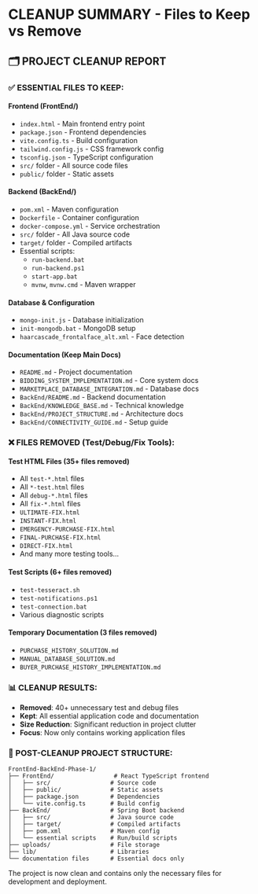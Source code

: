 # CLEANUP SUMMARY - Files to Keep vs Remove

## 🗂️ PROJECT CLEANUP REPORT

### ✅ ESSENTIAL FILES TO KEEP:

#### Frontend (FrontEnd/)
- `index.html` - Main frontend entry point
- `package.json` - Frontend dependencies
- `vite.config.ts` - Build configuration  
- `tailwind.config.js` - CSS framework config
- `tsconfig.json` - TypeScript configuration
- `src/` folder - All source code files
- `public/` folder - Static assets

#### Backend (BackEnd/)
- `pom.xml` - Maven configuration
- `Dockerfile` - Container configuration
- `docker-compose.yml` - Service orchestration
- `src/` folder - All Java source code
- `target/` folder - Compiled artifacts
- Essential scripts:
  - `run-backend.bat`
  - `run-backend.ps1` 
  - `start-app.bat`
  - `mvnw`, `mvnw.cmd` - Maven wrapper

#### Database & Configuration
- `mongo-init.js` - Database initialization
- `init-mongodb.bat` - MongoDB setup
- `haarcascade_frontalface_alt.xml` - Face detection

#### Documentation (Keep Main Docs)
- `README.md` - Project documentation
- `BIDDING_SYSTEM_IMPLEMENTATION.md` - Core system docs
- `MARKETPLACE_DATABASE_INTEGRATION.md` - Database docs
- `BackEnd/README.md` - Backend documentation
- `BackEnd/KNOWLEDGE_BASE.md` - Technical knowledge
- `BackEnd/PROJECT_STRUCTURE.md` - Architecture docs
- `BackEnd/CONNECTIVITY_GUIDE.md` - Setup guide

### ❌ FILES REMOVED (Test/Debug/Fix Tools):

#### Test HTML Files (35+ files removed)
- All `test-*.html` files
- All `*-test.html` files  
- All `debug-*.html` files
- All `fix-*.html` files
- `ULTIMATE-FIX.html`
- `INSTANT-FIX.html`
- `EMERGENCY-PURCHASE-FIX.html`
- `FINAL-PURCHASE-FIX.html`
- `DIRECT-FIX.html`
- And many more testing tools...

#### Test Scripts (6+ files removed)
- `test-tesseract.sh`
- `test-notifications.ps1`
- `test-connection.bat`
- Various diagnostic scripts

#### Temporary Documentation (3 files removed)
- `PURCHASE_HISTORY_SOLUTION.md`
- `MANUAL_DATABASE_SOLUTION.md`
- `BUYER_PURCHASE_HISTORY_IMPLEMENTATION.md`

### 📊 CLEANUP RESULTS:
- **Removed**: 40+ unnecessary test and debug files
- **Kept**: All essential application code and documentation
- **Size Reduction**: Significant reduction in project clutter
- **Focus**: Now only contains working application files

### 🎯 POST-CLEANUP PROJECT STRUCTURE:
```
FrontEnd-BackEnd-Phase-1/
├── FrontEnd/                 # React TypeScript frontend
│   ├── src/                 # Source code
│   ├── public/              # Static assets  
│   ├── package.json         # Dependencies
│   └── vite.config.ts       # Build config
├── BackEnd/                 # Spring Boot backend
│   ├── src/                 # Java source code
│   ├── target/              # Compiled artifacts
│   ├── pom.xml              # Maven config
│   └── essential scripts    # Run/build scripts
├── uploads/                 # File storage
├── lib/                     # Libraries
└── documentation files      # Essential docs only
```

The project is now clean and contains only the necessary files for development and deployment.
